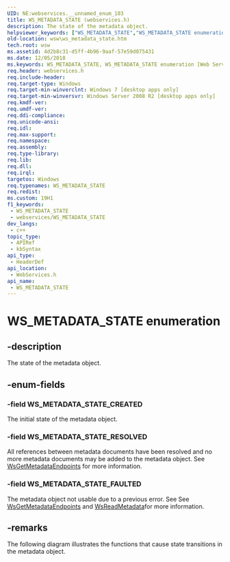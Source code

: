 ```yaml
---
UID: NE:webservices.__unnamed_enum_103
title: WS_METADATA_STATE (webservices.h)
description: The state of the metadata object.
helpviewer_keywords: ["WS_METADATA_STATE","WS_METADATA_STATE enumeration [Web Services for Windows]","WS_METADATA_STATE_CREATED","WS_METADATA_STATE_FAULTED","WS_METADATA_STATE_RESOLVED","webservices/WS_METADATA_STATE","webservices/WS_METADATA_STATE_CREATED","webservices/WS_METADATA_STATE_FAULTED","webservices/WS_METADATA_STATE_RESOLVED","wsw.ws_metadata_state"]
old-location: wsw\ws_metadata_state.htm
tech.root: wsw
ms.assetid: 4d2b8c31-d5ff-4b96-9aaf-57e59d075431
ms.date: 12/05/2018
ms.keywords: WS_METADATA_STATE, WS_METADATA_STATE enumeration [Web Services for Windows], WS_METADATA_STATE_CREATED, WS_METADATA_STATE_FAULTED, WS_METADATA_STATE_RESOLVED, webservices/WS_METADATA_STATE, webservices/WS_METADATA_STATE_CREATED, webservices/WS_METADATA_STATE_FAULTED, webservices/WS_METADATA_STATE_RESOLVED, wsw.ws_metadata_state
req.header: webservices.h
req.include-header: 
req.target-type: Windows
req.target-min-winverclnt: Windows 7 [desktop apps only]
req.target-min-winversvr: Windows Server 2008 R2 [desktop apps only]
req.kmdf-ver: 
req.umdf-ver: 
req.ddi-compliance: 
req.unicode-ansi: 
req.idl: 
req.max-support: 
req.namespace: 
req.assembly: 
req.type-library: 
req.lib: 
req.dll: 
req.irql: 
targetos: Windows
req.typenames: WS_METADATA_STATE
req.redist: 
ms.custom: 19H1
f1_keywords:
 - WS_METADATA_STATE
 - webservices/WS_METADATA_STATE
dev_langs:
 - c++
topic_type:
 - APIRef
 - kbSyntax
api_type:
 - HeaderDef
api_location:
 - WebServices.h
api_name:
 - WS_METADATA_STATE
---
```


# WS_METADATA_STATE enumeration


## -description

The state of the metadata object.

## -enum-fields

### -field WS_METADATA_STATE_CREATED

The initial state of the metadata object.

### -field WS_METADATA_STATE_RESOLVED

All references between metadata documents have been
                    resolved and no more metadata documents may be added
                    to the metadata object.  See <a href="/windows/desktop/api/webservices/nf-webservices-wsgetmetadataendpoints">WsGetMetadataEndpoints</a> for
                    more information.

### -field WS_METADATA_STATE_FAULTED

The metadata object not usable due to a previous error.  See
                    See <a href="/windows/desktop/api/webservices/nf-webservices-wsgetmetadataendpoints">WsGetMetadataEndpoints</a> and <a href="/windows/desktop/api/webservices/nf-webservices-wsreadmetadata">WsReadMetadata</a>for more information.

## -remarks

The following diagram illustrates the functions that 
                cause state transitions in the metadata object.
            

<img alt="" src="./images/MetadataStates.png"/>